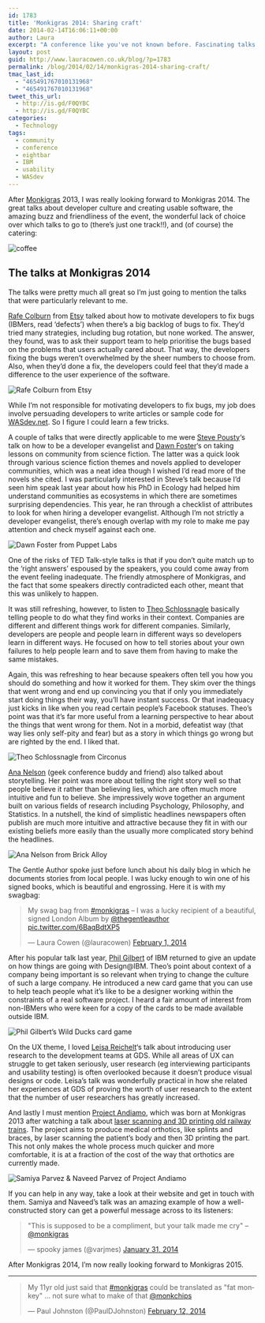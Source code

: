 ```yaml
---
id: 1783
title: 'Monkigras 2014: Sharing craft'
date: 2014-02-14T16:06:11+00:00
author: Laura
excerpt: "A conference like you've not known before. Fascinating talks on developer culture and user experience, amazing food and drink, and reliable wifi!"
layout: post
guid: http://www.lauracowen.co.uk/blog/?p=1783
permalink: /blog/2014/02/14/monkigras-2014-sharing-craft/
tmac_last_id:
  - "465491767010131968"
  - "465491767010131968"
tweet_this_url:
  - http://is.gd/F0QYBC
  - http://is.gd/F0QYBC
categories:
  - Technology
tags:
  - community
  - conference
  - eightbar
  - IBM
  - usability
  - WASdev
---
```

After [Monkigras](http://monkigras.com) 2013, I was really looking forward to Monkigras 2014. The great talks about developer culture and creating usable software, the amazing buzz and friendliness of the event, the wonderful lack of choice over which talks to go to (there&#8217;s just one track!!), and (of course) the catering:

![coffee](/assets/uploads/2014/02/cheese.jpg)

## The talks at Monkigras 2014

The talks were pretty much all great so I&#8217;m just going to mention the talks that were particularly relevant to me.

[Rafe Colburn](http://twitter.com/rafeco "@rafeco") from [Etsy](http://www.etsy.com/) talked about how to motivate developers to fix bugs (IBMers, read &#8216;defects&#8217;) when there&#8217;s a big backlog of bugs to fix. They&#8217;d tried many strategies, including bug rotation, but none worked. The answer, they found, was to ask their support team to help prioritise the bugs based on the problems that users actually cared about. That way, the developers fixing the bugs weren&#8217;t overwhelmed by the sheer numbers to choose from. Also, when they&#8217;d done a fix, the developers could feel that they&#8217;d made a difference to the user experience of the software.

![Rafe Colburn from Etsy](/assets/uploads/2014/02/rafe.jpg)

While I&#8217;m not responsible for motivating developers to fix bugs, my job does involve persuading developers to write articles or sample code for [WASdev.net](https://www.ibmdw.net/wasdev/). So I figure I could learn a few tricks.

A couple of talks that were directly applicable to me were [Steve Pousty](http://twitter.com/TheSteve0 "@TheSteve0")&#8216;s talk on how to be a developer evangelist and [Dawn Foster](http://twitter.com/geekygirldawn "@geekygirldawn")&#8216;s on taking lessons on community from science fiction. The latter was a quick look through various science fiction themes and novels applied to developer communities, which was a neat idea though I wished I&#8217;d read more of the novels she cited. I was particularly interested in Steve&#8217;s talk because I&#8217;d seen him speak last year about how his PhD in Ecology had helped him understand communities as ecosystems in which there are sometimes surprising dependencies. This year, he ran through a checklist of attributes to look for when hiring a developer evangelist. Although I&#8217;m not strictly a developer evangelist, there&#8217;s enough overlap with my role to make me pay attention and check myself against each one.

![Dawn Foster from Puppet Labs](/assets/uploads/2014/02/dawn.jpg)

One of the risks of TED Talk-style talks is that if you don&#8217;t quite match up to the &#8216;right answers&#8217; espoused by the speakers, you could come away from the event feeling inadequate. The friendly atmosphere of Monkigras, and the fact that some speakers directly contradicted each other, meant that this was unlikely to happen.

It was still refreshing, however, to listen to [Theo Schlossnagle](http://twitter.com/postwait "@postwait") basically telling people to do what they find works in their context. Companies are different and different things work for different companies. Similarly, developers are people and people learn in different ways so developers learn in different ways. He focused on how to tell stories about your own failures to help people learn and to save them from having to make the same mistakes.

Again, this was refreshing to hear because speakers often tell you how you should do something and how it worked for them. They skim over the things that went wrong and end up convincing you that if only you immediately start doing things their way, you&#8217;ll have instant success. Or that inadequacy just kicks in like when you read certain people&#8217;s Facebook statuses. Theo&#8217;s point was that it&#8217;s far more useful from a learning perspective to hear about the things that went wrong for them. Not in a morbid, defeatist way (that way lies only self-pity and fear) but as a story in which things go wrong but are righted by the end. I liked that.

![Theo Schlossnagle from Circonus](/assets/uploads/2014/02/theo.jpg)

[Ana Nelson](http://twitter.com/ananelson "@") (geek conference buddy and friend) also talked about storytelling. Her point was more about telling the right story well so that people believe it rather than believing lies, which are often much more intuitive and fun to believe. She impressively wove together an argument built on various fields of research including Psychology, Philosophy, and Statistics. In a nutshell, the kind of simplistic headlines newspapers often publish are much more intuitive and attractive because they fit in with our existing beliefs more easily than the usually more complicated story behind the headlines.

![Ana Nelson from Brick Alloy](/assets/uploads/2014/02/ana.jpg)

The Gentle Author spoke just before lunch about his daily blog in which he documents stories from local people. I was lucky enough to win one of his signed books, which is beautiful and engrossing. Here it is with my swagbag:

<blockquote class="twitter-tweet" data-width="550" data-dnt="true">
  <p lang="en" dir="ltr">
    My swag bag from <a href="https://twitter.com/hashtag/monkigras?src=hash&ref_src=twsrc%5Etfw">#monkigras</a> &#8211; I was a lucky recipient of a beautiful, signed London Album by <a href="https://twitter.com/thegentleauthor?ref_src=twsrc%5Etfw">@thegentleauthor</a> <a href="http://t.co/6BaqBdtXP5">pic.twitter.com/6BaqBdtXP5</a>
  </p>
  
  <p>
    &mdash; Laura Cowen (@lauracowen) <a href="https://twitter.com/lauracowen/status/429660347230728194?ref_src=twsrc%5Etfw">February 1, 2014</a>
  </p>
</blockquote>



After his popular talk last year, [Phil Gilbert](http://twitter.com/philgilbertsr "@philgilbertsr") of IBM returned to give an update on how things are going with Design@IBM. Theo&#8217;s point about context of a company being important is so relevant when trying to change the culture of such a large company. He introduced a new card game that you can use to help teach people what it&#8217;s like to be a designer working within the constraints of a real software project. I heard a fair amount of interest from non-IBMers who were keen for a copy of the cards to be made available outside IBM.

![Phil Gilbert’s Wild Ducks card game](/assets/uploads/2014/02/wildducksgame.jpg)

On the UX theme, I loved [Leisa Reichelt](http://twitter.com/leisa "@leisa")&#8216;s talk about introducing user research to the development teams at GDS. While all areas of UX can struggle to get taken seriously, user research (eg interviewing participants and usability testing) is often overlooked because it doesn&#8217;t produce visual designs or code. Leisa&#8217;s talk was wonderfully practical in how she related her experiences at GDS of proving the worth of user research to the extent that the number of user researchers has greatly increased.

And lastly I must mention [Project Andiamo](http://projectandiamo.com/), which was born at Monkigras 2013 after watching a talk about [laser scanning and 3D printing old railway trains](http://www.lauracowen.co.uk/blog/2013/02/10/monkigras-2013-scaling-craft/ "Monkigras 2013: Scaling craft"). The project aims to produce medical orthotics, like splints and braces, by laser scanning the patient&#8217;s body and then 3D printing the part. This not only makes the whole process much quicker and more comfortable, it is at a fraction of the cost of the way that orthotics are currently made.

![Samiya Parvez & Naveed Parvez of Project Andiamo](/assets/uploads/2014/02/projectandiamo.jpg)

If you can help in any way, take a look at their website and get in touch with them. Samiya and Naveed&#8217;s talk was an amazing example of how a well-constructed story can get a powerful message across to its listeners:

<blockquote class="twitter-tweet" data-width="550" data-dnt="true">
  <p lang="en" dir="ltr">
    "This is supposed to be a compliment, but your talk made me cry" &#8211; <a href="https://twitter.com/monkigras?ref_src=twsrc%5Etfw">@monkigras</a>
  </p>
  
  <p>
    &mdash; spooky james (@varjmes) <a href="https://twitter.com/varjmes/status/429299992462131200?ref_src=twsrc%5Etfw">January 31, 2014</a>
  </p>
</blockquote>



After Monkigras 2014, I&#8217;m now really looking forward to Monkigras 2015.

* * *

<blockquote class="twitter-tweet" data-width="550" data-dnt="true">
  <p lang="en" dir="ltr">
    My 11yr old just said that <a href="https://twitter.com/hashtag/monkigras?src=hash&ref_src=twsrc%5Etfw">#monkigras</a> could be translated as "fat monkey" &#8230; not sure what to make of that <a href="https://twitter.com/monkchips?ref_src=twsrc%5Etfw">@monkchips</a>
  </p>
  
  <p>
    &mdash; Paul Johnston (@PaulDJohnston) <a href="https://twitter.com/PaulDJohnston/status/433720679100579841?ref_src=twsrc%5Etfw">February 12, 2014</a>
  </p>
</blockquote>



&nbsp;